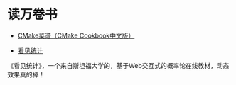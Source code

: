 # 读万卷书

- [CMake菜谱（CMake Cookbook中文版）](https://www.bookstack.cn/read/CMake-Cookbook/README.md)

- [看见统计](https://seeing-theory.brown.edu/cn.html)

《看见统计》，一个来自斯坦福大学的，基于Web交互式的概率论在线教材，动态效果真的棒！ 